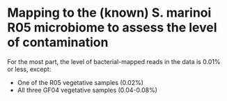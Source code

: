 # Mapping to the (known) S. marinoi R05 microbiome to assess the level of contamination

For the most part, the level of bacterial-mapped reads in the data is 0.01% or less, except:
* One of the R05 vegetative samples (0.02%)
* All three GF04 vegetative samples (0.04-0.08%)
